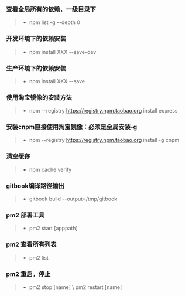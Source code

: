 ### 查看全局所有的依赖，一级目录下
> * npm list -g --depth 0

### 开发环境下的依赖安装
> * npm install XXX --save-dev

### 生产环境下的依赖安装
> * npm install XXX --save

### 使用淘宝镜像的安装方法
> * npm --registry https://registry.npm.taobao.org install express

### 安装cnpm直接使用淘宝镜像：必须是全局安装-g
> * npm --registry https://registry.npm.taobao.org install -g cnpm

### 清空缓存
> * npm cache verify


### gitbook编译路径输出
> * gitbook build --output=/tmp/gitbook

### pm2 部署工具
> * pm2 start [apppath]

### pm2 查看所有列表
> * pm2 list

### pm2 重启，停止
> * pm2 stop [name]   \   pm2 restart [name]





